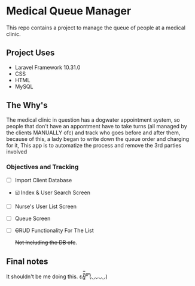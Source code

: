 # Medical Queue Manager

This repo contains a project to manage the queue of people at a medical clinic.

## Project Uses

  - Laravel Framework 10.31.0
  - CSS
  - HTML
  - MySQL

## The Why's

The medical clinic in question has a dogwater appointment system, so people that don't have an appontment have to take turns (all managed by the clients MANUALLY ofc) and track who goes before and after them, because of this, a lady began to write down the queue order and charging for it, This app is to automatize the process and remove the 3rd parties involved

### Objectives and Tracking
- [ ] Import Client Database
- ☑️ Index & User Search Screen
- [ ] Nurse's User List Screen
- [ ] Queue Screen
- [ ] ~~C~~RUD Functionality For The List

  ~~Not Including the DB ofc~~.

## Final notes

It shouldn't be me doing this. ε/̵͇̿̿/’̿’̿ ̿(◡︵◡)
